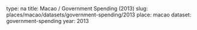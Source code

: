 type: na
title: Macao / Government Spending (2013)
slug: places/macao/datasets/government-spending/2013
place: macao
dataset: government-spending
year: 2013
